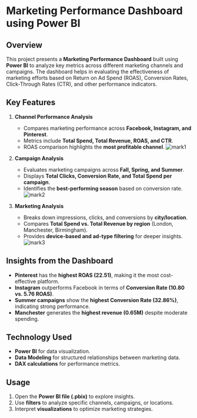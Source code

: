 
# **Marketing Performance Dashboard using Power BI**

## **Overview**
This project presents a **Marketing Performance Dashboard** built using **Power BI** to analyze key metrics across different marketing channels and campaigns. The dashboard helps in evaluating the effectiveness of marketing efforts based on Return on Ad Spend (ROAS), Conversion Rates, Click-Through Rates (CTR), and other performance indicators.

## **Key Features**
1. **Channel Performance Analysis**  
   - Compares marketing performance across **Facebook, Instagram, and Pinterest**.  
   - Metrics include **Total Spend, Total Revenue, ROAS, and CTR**.  
   - ROAS comparison highlights the **most profitable channel**.
![mark1](https://github.com/user-attachments/assets/fb02f333-9e45-4f68-a465-4492fb0e1b31)

2. **Campaign Analysis**  
   - Evaluates marketing campaigns across **Fall, Spring, and Summer**.  
   - Displays **Total Clicks, Conversion Rate, and Total Spend per campaign**.  
   - Identifies the **best-performing season** based on conversion rate.
![mark2](https://github.com/user-attachments/assets/a3c9777d-bdc0-4a75-bf3a-aada77487791)

3. **Marketing Analysis**  
   - Breaks down impressions, clicks, and conversions by **city/location**.  
   - Compares **Total Spend vs. Total Revenue by region** (London, Manchester, Birmingham).  
   - Provides **device-based and ad-type filtering** for deeper insights.
![mark3](https://github.com/user-attachments/assets/d5e8e693-718e-4b87-8fb2-4e94de11a23d)

## **Insights from the Dashboard**
- **Pinterest** has the **highest ROAS (22.51)**, making it the most cost-effective platform.  
- **Instagram** outperforms Facebook in terms of **Conversion Rate (10.80 vs. 5.76 ROAS)**.  
- **Summer campaigns** show the **highest Conversion Rate (32.86%)**, indicating strong performance.  
- **Manchester** generates the **highest revenue (0.65M)** despite moderate spending.  

## **Technology Used**
- **Power BI** for data visualization.  
- **Data Modeling** for structured relationships between marketing data.  
- **DAX calculations** for performance metrics.  

## **Usage**
1. Open the **Power BI file (.pbix)** to explore insights.  
2. Use **filters** to analyze specific channels, campaigns, or locations.  
3. Interpret **visualizations** to optimize marketing strategies.  
